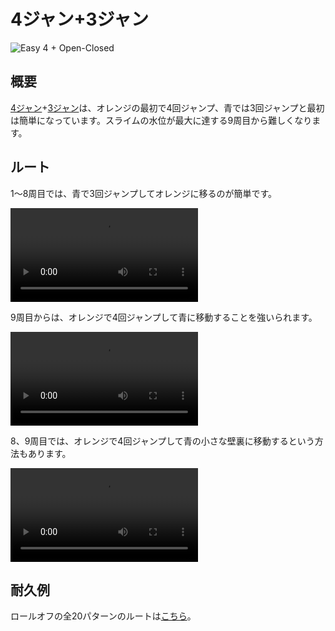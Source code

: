 # 4ジャン+3ジャン

![Easy 4 + Open-Closed](../images/variations/easy-4-open-closed.jpg)

## 概要

[4ジャン](../rolls/easy-4.md#orange)+[3ジャン](../rolls/closed-open-open-closed.md#blue)は、オレンジの最初で4回ジャンプ、青では3回ジャンプと最初は簡単になっています。スライムの水位が最大に達する9周目から難しくなります。

## ルート

1～8周目では、青で3回ジャンプしてオレンジに移るのが簡単です。

<video controls>
  <source src="/images/variations/easy-4-open-closed-lap8.mp4" type="video/mp4">
</video>

9周目からは、オレンジで4回ジャンプして青に移動することを強いられます。

<video controls>
  <source src="/images/variations/easy-4-open-closed-lap9.mp4" type="video/mp4">
</video>

8、9周目では、オレンジで4回ジャンプして青の小さな壁裏に移動するという方法もあります。

<video controls>
  <source src="/images/variations/easy-4-open-closed-alternate-path.mp4" type="video/mp4">
</video>

## 耐久例

ロールオフの全20パターンのルートは[こちら](https://www.youtube.com/playlist?list=PLG_QNSp9ZgJLWYSNl4vY26VJCZeOQHO1F)。
